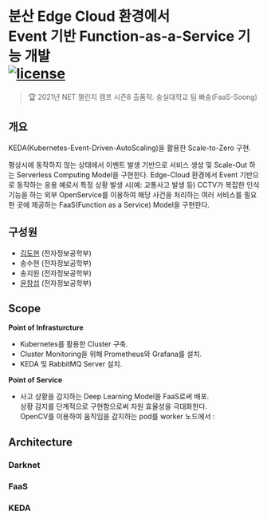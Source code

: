 # 분산 Edge Cloud 환경에서 <br/>Event 기반 Function-as-a-Service 기능 개발<br/>[![license](https://img.shields.io/github/license/dohyunKim12/FaaS-Soong.svg?style=flat-square)](https://github.com/dohyunKim12/FaaS-Soong/blob/master/LICENSE)

> :trophy: 2021년 NET 챌린지 캠프 시즌8 출품작. 숭실대학교 팀 빠숭(FaaS-Soong)

## 개요
KEDA(Kubernetes-Event-Driven-AutoScaling)을 활용한 Scale-to-Zero 구현. 

평상시에 동작하지 않는 상태에서 이벤트 발생 기반으로 서비스 생성 및 Scale-Out 하는 Serverless Computing Model을 구현한다. Edge-Cloud 환경에서 Event 기반으로 동작하는 응용 예로서 특정 상황 발생 시(예: 교통사고 발생 등) CCTV가 복잡한 인식기능을 하는 외부 OpenService를 이용하여 해당 사건을 처리하는 여러 서비스를 필요한 곳에 제공하는 FaaS(Function as a Service) Model을 구현한다.

## 구성원
* [김도현](https://github.com/dohyunKim12) (전자정보공학부)
* 송수현 (전자정보공학부)
* 송지원 (전자정보공학부)
* [윤창섭](https://github.com/ryunchang) (전자정보공학부)

## Scope
**Point of Infrasturcture**  
- Kubernetes를 활용한 Cluster 구축.
- Cluster Monitoring을 위해 Prometheus와 Grafana를 설치.
- KEDA 및 RabbitMQ Server 설치.

**Point of Service**  
- 사고 상황을 감지하는 Deep Learning Model을 FaaS로써 배포.  
상황 감지를 단계적으로 구현함으로써 자원 효율성을 극대화한다.  
OpenCV를 이용하여 움직임을 감지하는 pod를 worker 노드에서 :

## Architecture


### Darknet

### FaaS

### KEDA


